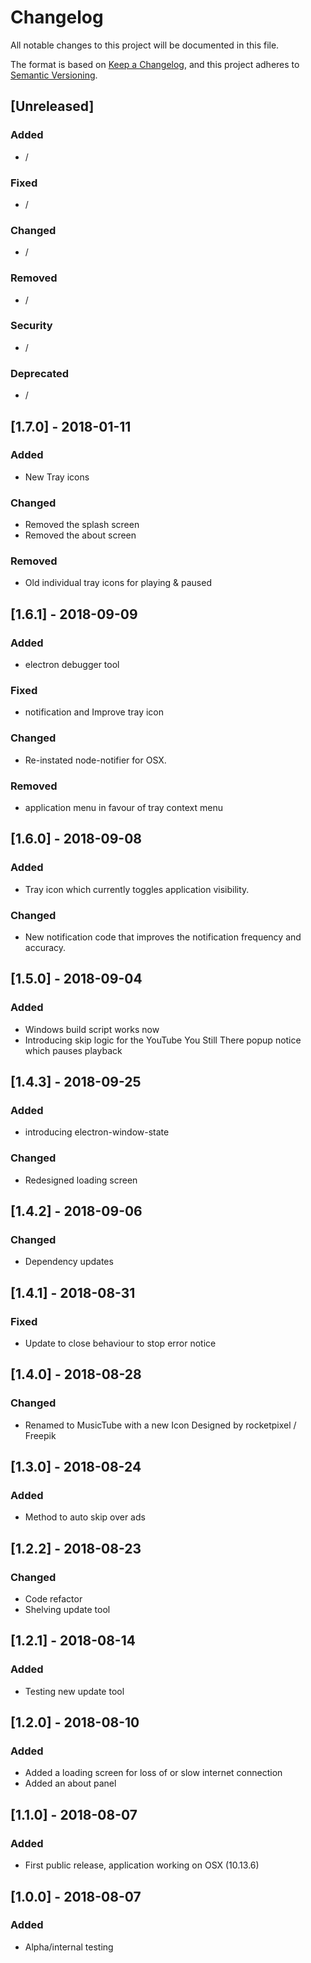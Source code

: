 # Changelog
All notable changes to this project will be documented in this file.

The format is based on [Keep a Changelog](https://keepachangelog.com/en/1.0.0/),
and this project adheres to [Semantic Versioning](https://semver.org/spec/v2.0.0.html).

## [Unreleased]

### Added
- /

### Fixed
- /

### Changed
- /

### Removed
- /

### Security
- /

### Deprecated
- /
## [1.7.0] - 2018-01-11
### Added
- New Tray icons
### Changed
- Removed the splash screen
- Removed the about screen
### Removed
- Old individual tray icons for playing & paused

## [1.6.1] - 2018-09-09
### Added
- electron debugger tool
### Fixed
- notification and Improve tray icon
### Changed
- Re-instated node-notifier for OSX.
### Removed
- application menu in favour of tray context menu

## [1.6.0] - 2018-09-08
### Added
- Tray icon which currently toggles application visibility.
### Changed
- New notification code that improves the notification frequency and accuracy.

## [1.5.0] - 2018-09-04
### Added
- Windows build script works now
- Introducing skip logic for the YouTube You Still There popup notice which pauses playback

## [1.4.3] - 2018-09-25
### Added
- introducing electron-window-state

### Changed
- Redesigned loading screen

## [1.4.2] - 2018-09-06
### Changed
- Dependency updates

## [1.4.1] - 2018-08-31
### Fixed
- Update to close behaviour to stop error notice

## [1.4.0] - 2018-08-28
### Changed
- Renamed to MusicTube with a new Icon Designed by rocketpixel / Freepik

## [1.3.0] - 2018-08-24
### Added
- Method to auto skip over ads

## [1.2.2] - 2018-08-23
### Changed
- Code refactor
- Shelving update tool

## [1.2.1] - 2018-08-14
### Added
- Testing new update tool

## [1.2.0] - 2018-08-10
### Added
- Added a loading screen for loss of or slow internet connection
- Added an about panel

## [1.1.0] - 2018-08-07
### Added
- First public release, application working on OSX (10.13.6)

## [1.0.0] - 2018-08-07
### Added
- Alpha/internal testing